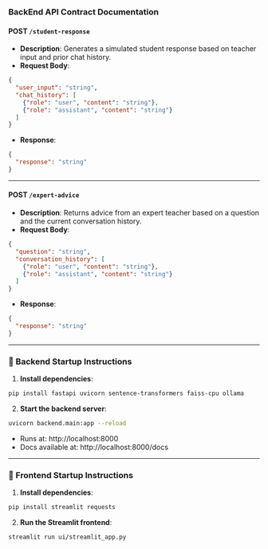 ### BackEnd API Contract Documentation

#### POST `/student-response`
- **Description**: Generates a simulated student response based on teacher input and prior chat history.
- **Request Body**:
```json
{
  "user_input": "string",
  "chat_history": [
    {"role": "user", "content": "string"},
    {"role": "assistant", "content": "string"}
  ]
}
```
- **Response**:
```json
{
  "response": "string"
}
```

---

#### POST `/expert-advice`
- **Description**: Returns advice from an expert teacher based on a question and the current conversation history.
- **Request Body**:
```json
{
  "question": "string",
  "conversation_history": [
    {"role": "user", "content": "string"},
    {"role": "assistant", "content": "string"}
  ]
}
```
- **Response**:
```json
{
  "response": "string"
}
```

---

### 🚀 Backend Startup Instructions

1. **Install dependencies**:
```bash
pip install fastapi uvicorn sentence-transformers faiss-cpu ollama
```

2. **Start the backend server**:
```bash
uvicorn backend.main:app --reload
```
- Runs at: http://localhost:8000
- Docs available at: http://localhost:8000/docs

---

### 🎨 Frontend Startup Instructions

1. **Install dependencies**:
```bash
pip install streamlit requests
```

2. **Run the Streamlit frontend**:
```bash
streamlit run ui/streamlit_app.py
```